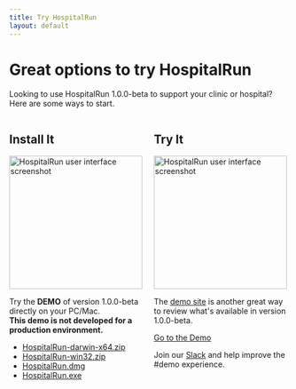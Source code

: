 ```yaml
---
title: Try HospitalRun
layout: default
---
```


<div class="tryit-hero">
  <h1 class="hero-heading">Great options to try HospitalRun</h1>
  <p>Looking to use HospitalRun 1.0.0-beta to support your clinic or hospital? Here are some ways to start.</p>
</div>

<div class="tryit-content">
  <div class="columns">
    <div class="col-2">
      <h2 class="feature-heading">Install It</h2>
      <div class="screenshot">
        <img src="/img/screenshot-mock-sm.jpg" alt="HospitalRun user interface screenshot" class="screenshot-img" width="240" border="0">
      </div>
      <p>Try the <STRONG>DEMO</STRONG> of version 1.0.0-beta directly on your PC/Mac. <br/><strong>This demo is not developed for a production environment.</strong></p>
      <p>
      <ul style="text-align: left;">
      <li><a href="https://github.com/HospitalRun/hospitalrun-frontend/releases/download/1.0.0-beta/HospitalRun-darwin-x64.zip" rel="noopener" target="_blank">HospitalRun-darwin-x64.zip</a></li>
      <li><a href="https://github.com/HospitalRun/hospitalrun-frontend/releases/download/1.0.0-beta/HospitalRun-win32.zip" target="_blank" rel="noopener" >HospitalRun-win32.zip </a></li>
      <li><a href="https://github.com/HospitalRun/hospitalrun-frontend/releases/download/1.0.0-beta/HospitalRun.dmg" target="_blank" rel="noopener" >HospitalRun.dmg </a></li>
      <li><a href="https://github.com/HospitalRun/hospitalrun-frontend/releases/download/1.0.0-beta/HospitalRun.exe" target="_blank" rel="noopener" >HospitalRun.exe </a></li>
      </ul>
      </p>
    </div>

   <div class="col-2">
      <h2 class="feature-heading">Try It</h2>
      <div class="screenshot">
        <img src="/img/screenshot-mock-sm.jpg" alt="HospitalRun user interface screenshot" class="screenshot-img" width="240" border="0">
      </div>
      <p>The <a href="/demo">demo site</a> is another great way to review what's available in version 1.0.0-beta.</p>
      <a href="/demo" class="cta secondary">Go to the Demo</a>
      <p>Join our <a href="https://hospitalrun-slack.herokuapp.com" target="_blank" rel="noopener" >Slack</a> and help improve the #demo experience.</p>
    </div>

  </div>
</div>
